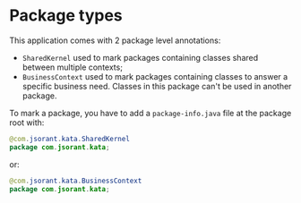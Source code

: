 # Package types

This application comes with 2 package level annotations:

* `SharedKernel` used to mark packages containing classes shared between multiple contexts;
* `BusinessContext` used to mark packages containing classes to answer a specific business need. Classes in this package can't be used in another package.

To mark a package, you have to add a `package-info.java` file at the package root with:

```java
@com.jsorant.kata.SharedKernel
package com.jsorant.kata;
```

or:

```java
@com.jsorant.kata.BusinessContext
package com.jsorant.kata;
```
